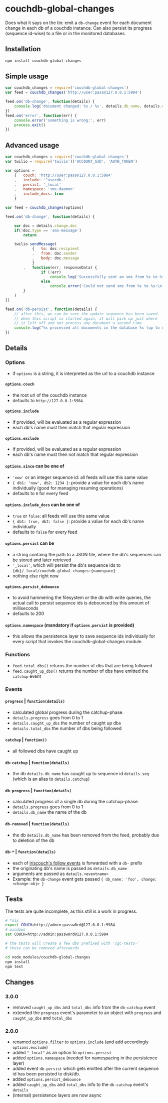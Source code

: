 couchdb-global-changes
======================

Does what it says on the tin: emit a `db-change` event for each document change in each db of a couchdb instance. Can also persist its progress (sequence id-wise) to a file or in the monitored databases.

Installation
------------

```bash
npm install couchdb-global-changes
```

Simple usage
------------

```javascript
var couchdb_changes = require('couchdb-global-changes')
var feed = couchdb_changes('http://user:pass@127.0.0.1:5984')

feed.on('db-change', function(details) {
    console.log('document changed: %s / %s', details.db_name, details.change.id)
})
feed.on('error', function(err) {
    console.error('something is wrong:', err)
    process.exit()
})
```

Advanced usage
--------------

```javascript
var couchdb_changes = require('couchdb-global-changes')
var twilio = require('twilio')('ACCOUNT_SID', 'AUTH_TOKEN')

var options = 
    {   couch: 'http://user:pass@127.0.0.1:5984'
    ,   include: '^userdb-'
    ,   persist: '_local'
    ,   namespace: 'sms-daemon'
    ,   include_docs: true
    }

var feed = couchdb_changes(options)

feed.on('db-change', function(details) {

    var doc = details.change.doc
    if(!doc.type == 'sms-message')
        return

    twilio.sendMessage(
            {   to: doc.recipient
            ,   from: doc.sender
            ,   body: doc.message
            }
        ,   function(err, responseData) {
                if (!err)
                    console.log('Successfully sent an sms from %s to %s', doc.sender, doc.recipient)
                else
                    console.error('Could not send sms from %s to %s:\n', doc.sender, doc.recipient, err)
        }
    )
})

feed.on('db-persist', function(details) {
    // after this, we can be sure the update sequence has been saved.
    // when this script is started again, it will pick up just where
    // it left off and not process any document a second time.
    console.log("%s processed all documents in the database %s (up to update-sequence %s)", feed.namespace, details.db_name, details.persist.seq)
})

```


Details
-------

### Options

* if `options` is a string, it is interpreted as the url to a couchdb instance


#### `options.couch`
* the root url of the couchdb instance
* defaults to `http://127.0.0.1:5984`

#### `options.include`
* if provided, will be evaluated as a regular expression
* each db's name must then match that regular expression

#### `options.exclude`
* if provided, will be evaluated as a regular expression
* each db's name must then not match that regular expression

#### `options.since` can be one of
* `'now'` or an integer sequence id: all feeds will use this same value
* `{ db1: 'now', db2: 1234 }`: provide a value for each db's name individually (good for managing resuming operations)
* defaults to `0` for every feed

#### `options.include_docs` can be one of
* `true` or `false`: all feeds will use this same value
* `{ db1: true, db2: false }`: provide a value for each db's name individually
* defaults to `false` for every feed

#### `options.persist` can be
* a string containg the path to a JSON file, where the db's sequences can be stored and later retrieved
* `'_local'`, which will persist the db's sequence ids to `{db}/_local/couchdb-global-changes:{namespace}`
* nothing else right now

#### `options.persist_debounce`
* to avoid hammering the filesystem or the db with write queries, the actual call to persist sequence ids is debounced by this amount of milliseconds
* defaults to 200

#### `options.namespace` (mandatory if `options.persist` is provided)
* this allows the persistence layer to save sequence ids individually for every script that invokes the couchdb-global-changes module.

### Functions

* `feed.total_dbs()` returns the number of dbs that are being followed
* `feed.caught_up_dbs()` returns the number of dbs have emitted the `catchup` event

### Events

#### `progress` | `function(details)`
* calculated global progress during the catchup-phase.
* `details.progress` goes from 0 to 1
* `details.caught_up_dbs` the number of caught up dbs
* `details.total_dbs` the number of dbs being followed

#### `catchup` | `function()`
* all followed dbs have caught up

#### `db-catchup` | `function(details)`
* the db `details.db_name` has caught up to sequence id `details.seq` (which is an alias to `details.catchup`)

#### `db-progress` | `function(details)`
* calculated progress of a single db during the catchup-phase.
* `details.progress` goes from 0 to 1
* `details.db_name` the name of the db

#### `db-removed` | `function(details)`
* the db `details.db_name` has been removed from the feed, probably due to deletion of the db

#### `db-*` | `function(details)`
* each of [iriscouch's follow events](https://github.com/iriscouch/follow#events) is forwarded with a `db-` prefix
* the originating db's name is passed as `details.db_name`
* arguments are passed as `details.<eventname>`
* Example: the `db-change` event gets passed `{ db_name: 'foo', change: <change-obj> }`

Tests
-----

The tests are quite incomplete, as this still is a work in progress.

```bash
# *nix
export COUCH=http://admin:passw0rd@127.0.0.1:5984
# windows
set COUCH=http://admin:passw0rd@127.0.0.1:5984

# the tests will create a few dbs prefixed with 'cgc-tests-'
# these can be removed afterwards

cd node_modules/couchdb-global-changes
npm install
npm test
```


Changes
-------

### 3.0.0
* removed `caught_up_dbs` and `total_dbs` info from the `db-catchup` event
* extended the `progress` event's parameter to an object with `progress` and  `caught_up_dbs` and `total_dbs`

### 2.0.0
* renamed `options.filter` to `options.include` (and add accordingly `options.exclude`)
* added `"_local"` as an option to `options.persist`
* added `options.namespace` (needed for namespacing in the persistence layer)
* added event `db-persist` which gets emitted after the current sequence id has been persisted to disk/db.
* added `options.persist_debounce`
* added `caught_up_dbs` and `total_dbs` info to the `db-catchup` event's `details`
* (internal) persistence layers are now async